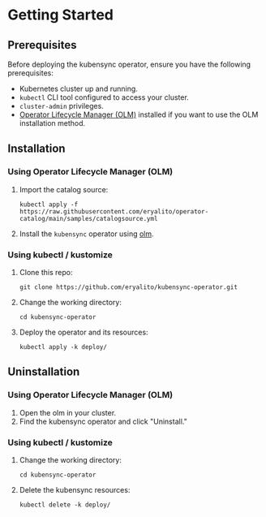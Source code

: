 # Getting Started

## Prerequisites

Before deploying the kubensync operator, ensure you have the following prerequisites:

- Kubernetes cluster up and running.
- `kubectl` CLI tool configured to access your cluster.
- `cluster-admin` privileges.
- [Operator Lifecycle Manager (OLM)](https://github.com/operator-framework/operator-lifecycle-manager) installed if you want to use the OLM installation method.

## Installation

### Using Operator Lifecycle Manager (OLM)

1. Import the catalog source:
    ``` { .bash }
    kubectl apply -f https://raw.githubusercontent.com/eryalito/operator-catalog/main/samples/catalogsource.yml
    ```
2. Install the `kubensync` operator using [olm](https://olm.operatorframework.io/docs/tasks/install-operator-with-olm/).

### Using kubectl / kustomize

1. Clone this repo:
    ```{ .bash } 
    git clone https://github.com/eryalito/kubensync-operator.git
    ```
2. Change the working directory:
    ``` { .bash }
    cd kubensync-operator
    ```
3. Deploy the operator and its resources:
    ``` { .bash }
    kubectl apply -k deploy/
    ```

## Uninstallation

### Using Operator Lifecycle Manager (OLM)
1. Open the olm in your cluster.
2. Find the kubensync operator and click "Uninstall."

### Using kubectl / kustomize
1. Change the working directory:
    ``` { .bash }
    cd kubensync-operator
    ```
2. Delete the kubensync resources:
    ``` { .bash }
    kubectl delete -k deploy/
    ```